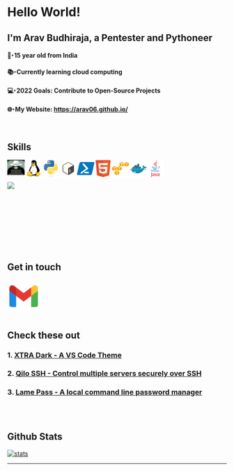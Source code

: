 # Hello World!
## I'm Arav Budhiraja, a Pentester and Pythoneer

#### 👦‣15 year old from India  
#### 📚‣Currently learning cloud computing <br />
#### 💻‣2022 Goals: Contribute to Open-Source Projects  
#### 🌐‣My Website: https://arav06.github.io/

<br />

## Skills

[<img align="left" alt="pentesting" width="40px" src="images/pentester.jpg" />][a]
[<img align="left" alt="linux" width="40px" src="images/linux.svg" />][a]
[<img align="left" alt="python" width="40px" src="images/python.svg" />][a]
[<img align="left" alt="bash" width="40px" src="images/bash.png" />][a]
[<img align="left" alt="pwsh" width="40px" src="images/pwsh.png" />][a]
[<img align="left" alt="html" width="40px" src="images/html.svg" />][a]

[<img align="left" alt="aws" width="40px" src="images/aws.svg" />][a]
[<img align="left" alt="docker" width="40px" src="images/docker.svg" />][a]

[<img align="left" alt="java" width="40px" src="images/java.svg" />][a]

<br />
<br />
<br />
<a href="#"><img src="https://github-readme-stats.vercel.app/api/top-langs/?username=arav06&show_icons=true&hide_border=true&layout=compact&theme=github_dark&langs_count=20" align="left" /></a>

<br />
<br />
<br />
<br />
<br />
<br />
<br />
<br />
<br />


## Get in touch

[<img align="left" alt="mail" width="75px" src="images/mail.png" />][m]


<br />
<br />
<br />
<br />
<br />
 
## Check these out

### 1. <a href="https://marketplace.visualstudio.com/items?itemName=aravbudhiraja.xtra-dark">XTRA Dark - A VS Code Theme</a>
### 2. <a href="https://github.com/arav06/qilo">Qilo SSH - Control multiple servers securely over SSH</a>
### 3. <a href="https://github.com/arav06/lpass">Lame Pass - A local command line password manager</a>

<br />
<br />

## Github Stats
<a href="#"><img alt="stats" src="https://github-readme-stats.vercel.app/api?username=arav06&show_icons=true&theme=github_dark&hide_border=true" /></a>

***

[a]:#
[m]:mailto:contact.arav06@gmail.com

